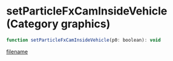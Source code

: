 # setParticleFxCamInsideVehicle (Category graphics)

```js
function setParticleFxCamInsideVehicle(p0: boolean): void
```

[filename](setParticleFxCamInsideVehicle_m.md ':include')